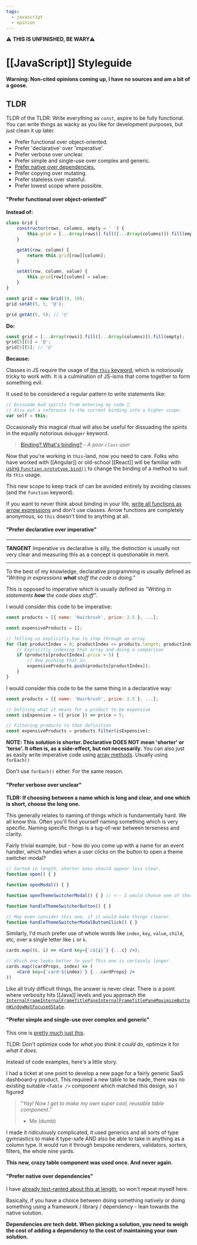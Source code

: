 ```yaml
---
tags:
  - javascript
  - opinion
---
```

⚠️ **THIS IS UNFINISHED, BE WARY**⚠️ 

# [[JavaScript]] Styleguide

**Warning: Non-cited opinions coming up, I have no sources and am a bit of a goose.**

## TLDR

TLDR of the TLDR: Write everything as `const`, aspire to be fully functional.
You can write things as wacky as you like for development purposes, but just clean it up later.

- Prefer functional over object-oriented.
- Prefer 'declarative' over 'imperative'.
- Prefer verbose over unclear.
- Prefer simple and single-use over complex and generic.
- [Prefer native over dependencies.](Don't%20Use%20Lodash)
- Prefer copying over mutating.
- Prefer stateless over stateful.
- Prefer lowest scope where possible.

#### "Prefer functional over object-oriented"

**Instead of:**
```js
class Grid {
	constructor(rows, columns, empty = ' ') {
		this.grid = [...Array(rows)].fill([...Array(columns)]).fill(empty);
	}

	getAt(row, column) {
		return this.grid[row][column];
	}

	setAt(row, column, value) {
		this.grid[row][column] = value;
	}
}

const grid = new Grid(10, 10);
grid.setAt(5, 5, '@');

grid.getAt(5, 5); // '@'
```

**Do:**
```js
const grid = [...Array(rows)].fill([...Array(columns)]).fill(empty);
grid[5][5] = '@';
grid[5][5]; // '@'
```

**Because:**

Classes in JS require the usage of [the `this` keyword](https://developer.mozilla.org/en-US/docs/Web/JavaScript/Reference/Operators/this), which is notoriously tricky to work with. It is a culmination of JS-isms that come together to form something evil.

It used to be considered a regular pattern to write statements like:
```js
// Dissuade bad spirits from entering my code 👻
// Also put a reference to the current binding into a higher scope.
var self = this;
```

Occasionally this magical ritual will also be useful for dissuading the spirits in the equally notorious `debugger` keyword.

> [Binding? What's binding?](https://developer.mozilla.org/en-US/docs/Glossary/Binding)
> *- A poor `class` user*

Now that you're working in `this`-land, now you need to care.
Folks who have worked with [[Angular]] or old-school [[React]] will be familiar with [using `Function.prototype.bind()`](https://developer.mozilla.org/en-US/docs/Web/JavaScript/Reference/Global_objects/Function/bind) to change the binding of a method to suit its `this` usage.

This new scope to keep track of can be avoided entirely by avoiding classes (and the `function` keyword).

If you want to never think about binding in your life, [write all functions as arrow expressions](https://developer.mozilla.org/en-US/docs/Web/JavaScript/Reference/Functions/Arrow_functions) and don't use classes.
Arrow functions are completely anonymous, so `this` doesn't bind to anything at all.

#### "Prefer declarative over imperative"

---

**TANGENT**
Imperative vs declarative is silly, the distinction is usually not very clear and measuring this as a concept is questionable in merit.

---

To the best of my knowledge, declarative programming is usually defined as *"Writing in expressions **what** stuff the code is doing."*

This is opposed to imperative which is usually defined as *"Writing in statements **how** the code does stuff"*.

I would consider this code to be imperative:
```js
const products = [{ name: 'Hairbrush', price: 2.5 }, ...];

const expensiveProducts = [];

// Telling us explicitly how to step through an array
for (let productIndex = 0; productIndex <= products.length; productIndex++) {
	// Explicitly indexing that array and doing a comparison
	if (products[productIndex].price > 5) {
		// Now pushing that in.
		expensiveProducts.push(products[productIndex]);
	}
}
```

I would consider this code to be the same thing in a declarative way:
```js
const products = [{ name: 'Hairbrush', price: 2.5 }, ...];

// Defining what it means for a product to be expensive
const isExpensive = ({ price }) => price > 5;

// Filtering products to that definition
const expensiveProducts = products.filter(isExpensive);
```

**NOTE: This solution is shorter. Declarative DOES NOT mean 'shorter' or 'terse'. It often is, as a side-effect, but not necessarily.**
You can also just as easily write imperative code using [array methods](../Arrays). Usually using `forEach()`

Don't use `forEach()` either. For the same reason.

#### "Prefer verbose over unclear"

**TLDR: If choosing between a name which is long and clear, and one which is short, choose the long one.**

This generally relates to naming of things which is fundamentally hard. We all know this.
Often you'll find yourself naming something which is very specific. Naming specific things is a tug-of-war between terseness and clarity.

Fairly trivial example, but - how do you come up with a name for an event handler, which handles when a user clicks on the button to open a theme switcher modal?
```js
// Sorted in length, shorter ones should appear less clear.
function open() { }

function openModal() { } 

function openThemeSwitcherModal() { } // <-- I would choose one of these.

function handleThemeSwitcherButton() { }

// May even consider this one, if it would make things clearer.
function handleThemeSwitcherModalButtonClick() { }
```

Similarly, I'd much prefer use of whole words like `index`, `key`, `value`, `child`, etc, over a single letter like `i` or `k`.

```jsx
cards.map((c, i) => <Card key={`c${i}`} {...c} />);

// Which one looks better to you? This one is certainly longer.
cards.map((cardProps, index) => (
	<Card key={`card-${index}`} {...cardProps} />
))
```

Like all truly difficult things, the answer is never clear.
There is a point where verbosity hits [[Java]] levels and you approach the  [`InternalFrameInternalFrameTitlePaneInternalFrameTitlePaneMaximizeButtonWindowNotFocusedState`](https://github.com/zxlooong/jdk16045/blob/master/com/sun/java/swing/plaf/nimbus/InternalFrameInternalFrameTitlePaneInternalFrameTitlePaneMaximizeButtonWindowNotFocusedState.java).

#### "Prefer simple and single-use over complex and generic"

This one is [pretty much just this](http://c2.com/xp/YouArentGonnaNeedIt.html).

TLDR: Don't optimize code for *what you think it could do*, optimize it for *what it does*.

Instead of code examples, here's a little story.

I had a ticket at one point to develop a new page for a fairly generic SaaS dashboard-y product.
This required a new table to be made, there was no existing suitable `<Table />` component which matched this design, so I figured

> "*Yay! Now I get to make my own super cool, reusable table component.*"
> - Me (dumb)

I made it ridiculously complicated, it used generics and all sorts of type gymnastics to make it type-safe AND also be able to take in anything as a column type. It would run it through bespoke renderers, validators, sorters, filters, the whole nine yards.

**This new, crazy table component was used once. And never again.**

#### "Prefer native over dependencies"

I have [already text-ranted about this at length](Don't%20Use%20Lodash), so won't repeat myself here.

Basically, if you have a choice between doing something natively or doing something using a framework / library / dependency - lean towards the native solution.

**Dependencies *are* tech debt. When picking a solution, you need to weigh the cost of adding a dependency to the cost of maintaining your own solution.**

